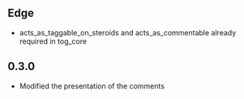Edge
----
* acts_as_taggable_on_steroids and acts_as_commentable already required in tog_core

0.3.0
----
* Modified the presentation of the comments
